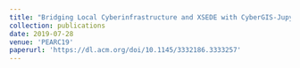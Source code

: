 ```yaml
---
title: "Bridging Local Cyberinfrastructure and XSEDE with CyberGIS-Jupyter"
collection: publications
date: 2019-07-28
venue: 'PEARC19'
paperurl: 'https://dl.acm.org/doi/10.1145/3332186.3333257'
---
```


